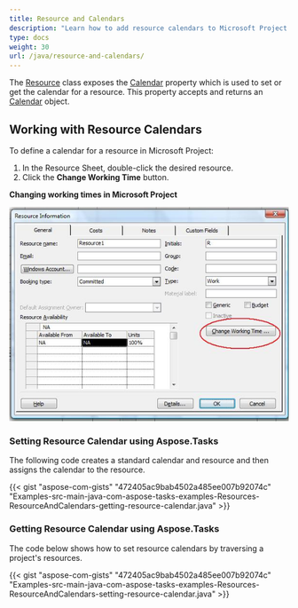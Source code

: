 ```yaml
---
title: Resource and Calendars
description: "Learn how to add resource calendars to Microsoft Project (MPP/XML) project files using Aspose.Tasks for Java."
type: docs
weight: 30
url: /java/resource-and-calendars/
---
```


The [Resource](https://reference.aspose.com/tasks/java/com.aspose.tasks/Resource) class exposes the [Calendar](https://reference.aspose.com/tasks/java/com.aspose.tasks/Calendar) property which is used to set or get the calendar for a resource. This property accepts and returns an [Calendar](https://reference.aspose.com/tasks/java/com.aspose.tasks/Calendar) object.

## **Working with Resource Calendars**
To define a calendar for a resource in Microsoft Project:

1. In the Resource Sheet, double-click the desired resource.
2. Click the **Change Working Time** button.

**Changing working times in Microsoft Project**

![changing working times in Microsoft Project](resource-and-calendars_1.png)

### **Setting Resource Calendar using Aspose.Tasks**
The following code creates a standard calendar and resource and then assigns the calendar to the resource.

{{< gist "aspose-com-gists" "472405ac9bab4502a485ee007b92074c" "Examples-src-main-java-com-aspose-tasks-examples-Resources-ResourceAndCalendars-getting-resource-calendar.java" >}}

### **Getting Resource Calendar using Aspose.Tasks**
The code below shows how to set resource calendars by traversing a project's resources.

{{< gist "aspose-com-gists" "472405ac9bab4502a485ee007b92074c" "Examples-src-main-java-com-aspose-tasks-examples-Resources-ResourceAndCalendars-setting-resource-calendar.java" >}}
